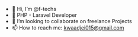 - 👋 Hi, I’m @f-techs
- 👀 PHP - Laravel Developer
- 💞️ I’m looking to collaborate on freelance Projects
- 📫 How to reach me: kwaadjei015@gmail.com

<!---
f-techs/f-techs is a ✨ special ✨ repository because its `README.md` (this file) appears on your GitHub profile.
You can click the Preview link to take a look at your changes.
--->
